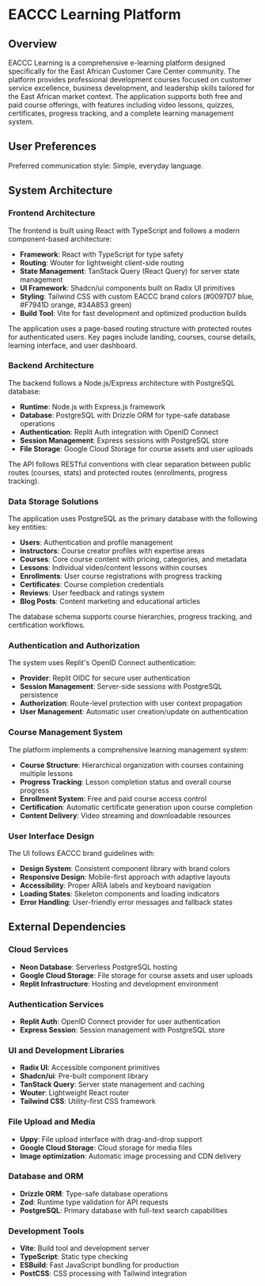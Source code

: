 # EACCC Learning Platform

## Overview

EACCC Learning is a comprehensive e-learning platform designed specifically for the East African Customer Care Center community. The platform provides professional development courses focused on customer service excellence, business development, and leadership skills tailored for the East African market context. The application supports both free and paid course offerings, with features including video lessons, quizzes, certificates, progress tracking, and a complete learning management system.

## User Preferences

Preferred communication style: Simple, everyday language.

## System Architecture

### Frontend Architecture
The frontend is built using React with TypeScript and follows a modern component-based architecture:

- **Framework**: React with TypeScript for type safety
- **Routing**: Wouter for lightweight client-side routing
- **State Management**: TanStack Query (React Query) for server state management
- **UI Framework**: Shadcn/ui components built on Radix UI primitives
- **Styling**: Tailwind CSS with custom EACCC brand colors (#0097D7 blue, #F7941D orange, #34A853 green)
- **Build Tool**: Vite for fast development and optimized production builds

The application uses a page-based routing structure with protected routes for authenticated users. Key pages include landing, courses, course details, learning interface, and user dashboard.

### Backend Architecture
The backend follows a Node.js/Express architecture with PostgreSQL database:

- **Runtime**: Node.js with Express.js framework
- **Database**: PostgreSQL with Drizzle ORM for type-safe database operations
- **Authentication**: Replit Auth integration with OpenID Connect
- **Session Management**: Express sessions with PostgreSQL store
- **File Storage**: Google Cloud Storage for course assets and user uploads

The API follows RESTful conventions with clear separation between public routes (courses, stats) and protected routes (enrollments, progress tracking).

### Data Storage Solutions
The application uses PostgreSQL as the primary database with the following key entities:

- **Users**: Authentication and profile management
- **Instructors**: Course creator profiles with expertise areas
- **Courses**: Core course content with pricing, categories, and metadata
- **Lessons**: Individual video/content lessons within courses
- **Enrollments**: User course registrations with progress tracking
- **Certificates**: Course completion credentials
- **Reviews**: User feedback and ratings system
- **Blog Posts**: Content marketing and educational articles

The database schema supports course hierarchies, progress tracking, and certification workflows.

### Authentication and Authorization
The system uses Replit's OpenID Connect authentication:

- **Provider**: Replit OIDC for secure user authentication
- **Session Management**: Server-side sessions with PostgreSQL persistence
- **Authorization**: Route-level protection with user context propagation
- **User Management**: Automatic user creation/update on authentication

### Course Management System
The platform implements a comprehensive learning management system:

- **Course Structure**: Hierarchical organization with courses containing multiple lessons
- **Progress Tracking**: Lesson completion status and overall course progress
- **Enrollment System**: Free and paid course access control
- **Certification**: Automatic certificate generation upon course completion
- **Content Delivery**: Video streaming and downloadable resources

### User Interface Design
The UI follows EACCC brand guidelines with:

- **Design System**: Consistent component library with brand colors
- **Responsive Design**: Mobile-first approach with adaptive layouts
- **Accessibility**: Proper ARIA labels and keyboard navigation
- **Loading States**: Skeleton components and loading indicators
- **Error Handling**: User-friendly error messages and fallback states

## External Dependencies

### Cloud Services
- **Neon Database**: Serverless PostgreSQL hosting
- **Google Cloud Storage**: File storage for course assets and user uploads
- **Replit Infrastructure**: Hosting and development environment

### Authentication Services
- **Replit Auth**: OpenID Connect provider for user authentication
- **Express Session**: Session management with PostgreSQL store

### UI and Development Libraries
- **Radix UI**: Accessible component primitives
- **Shadcn/ui**: Pre-built component library
- **TanStack Query**: Server state management and caching
- **Wouter**: Lightweight React router
- **Tailwind CSS**: Utility-first CSS framework

### File Upload and Media
- **Uppy**: File upload interface with drag-and-drop support
- **Google Cloud Storage**: Cloud storage for media files
- **Image optimization**: Automatic image processing and CDN delivery

### Database and ORM
- **Drizzle ORM**: Type-safe database operations
- **Zod**: Runtime type validation for API requests
- **PostgreSQL**: Primary database with full-text search capabilities

### Development Tools
- **Vite**: Build tool and development server
- **TypeScript**: Static type checking
- **ESBuild**: Fast JavaScript bundling for production
- **PostCSS**: CSS processing with Tailwind integration